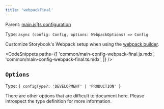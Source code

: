 ```yaml
---
title: 'webpackFinal'
---
```


Parent: [main.js|ts configuration](./main-config.md)

Type: `async (config: Config, options: WebpackOptions) => Config`

Customize Storybook's Webpack setup when using the [webpack builder](../builders/webpack.md).

<CodeSnippets
paths={[
'common/main-config-webpack-final.js.mdx',
'common/main-config-webpack-final.ts.mdx',
]}
/>

## `Options`

Type: `{ configType?: 'DEVELOPMENT' | 'PRODUCTION' }`

There are other options that are difficult to document here. Please introspect the type definition for more information.
